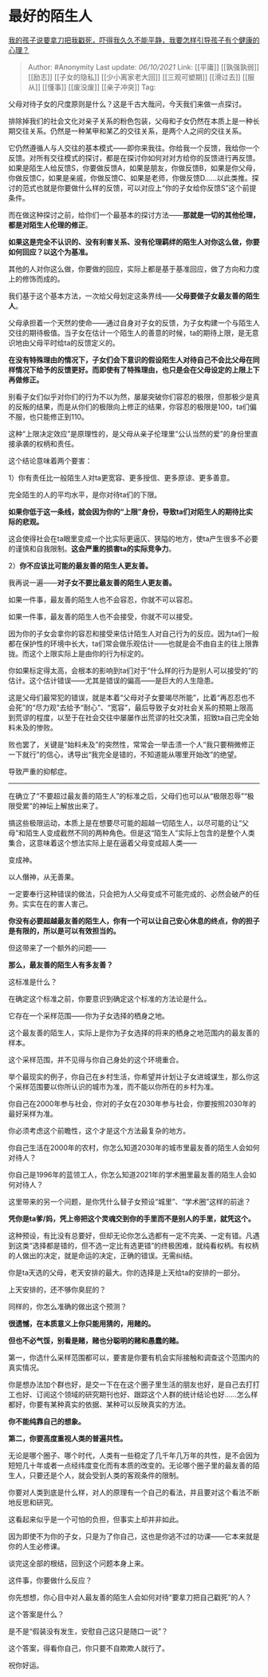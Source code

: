 # 最好的陌生人
[我的孩子说要拿刀把我戳死，吓得我久久不能平静，我要怎样引导孩子有个健康的心理？](https://www.zhihu.com/question/481836166/answer/2155711537)

> Author: #Anonymity
> Last update: *06/10/2021*
> Link: [[平庸]] [[孰强孰弱]] [[励志]] [[子女的隐私]] [[少小离家老大回]] [[三观可塑期]] [[滑过去]] [[服从]] [[懂事]] [[废没废]] [[亲子冲突]]
> Tag:

父母对待子女的尺度原则是什么？这是千古大哉问，今天我们来做一点探讨。

排除掉我们的社会文化对亲子关系的粉色包装，父母和子女仍然在本质上是一种长期交往关系。仍然是一种某甲和某乙的交往关系，是两个人之间的交往关系。

它仍然遵循人与人交往的基本模式——即你来我往。你给我一个反馈，我给你一个反馈。对所有交往模式的探讨，都是在探讨你如何对对方给你的反馈进行再反馈。如果是陌生人给反馈S，你要做反馈A，如果是朋友，你做反馈B，如果是你父母，你做反馈C，如果是亲戚，你做反馈C、如果是老师，你做反馈D……以此类推。探讨的范式也就是你要做什么样的反馈，可以对应上“你的子女给你反馈S”这个前提条件。

而在做这种探讨之前，给你们一个最基本的探讨方法——**那就是一切的其他伦理，都是对陌生人伦理的修正**。

**如果这是完全不认识的、没有利害关系、没有伦理羁绊的陌生人对你这么做，你要如何回应？以这个为基准。**

其他的人对你这么做，你要做的回应，实际上都是基于基准回应，做了方向和力度上的修饰而成的。

我们基于这个基本方法，一次给父母划定这条界线——**父母要做子女最友善的陌生人**。

父母承担着一个天然的使命——通过自身对子女的反馈，为子女构建一个与陌生人交往的期待极值。当子女在估计一个陌生人的善意的时候，ta的期待上限，是无意识地由父母平时给ta的反馈定义的。

**在没有特殊理由的情况下，子女们会下意识的假设陌生人对待自己不会比父母在同样情况下给予的反馈更好。而即使有了特殊理由，也只是会在父母设定的上限上下再做修正。**

别看子女们似乎对你们的行为不以为然，屡屡突破你们容忍的极限，但那极少是真的反叛的结果，而是从你们的极限向上修正的结果，你容忍的极限是100，ta们偏不服，也只能修正到110。

这种“上限决定效应”是原理性的，是父母从亲子伦理里“公认当然的爱”的身份里直接承袭的权柄和责任。

这个结论意味着两个要害：

1）你有责任比一般陌生人对ta更宽容、更多授信、更多原谅、更多善意。

完全陌生的人的平均水平，是你对待ta们的下限。

**如果你低于这一条线，就会因为你的“上限”身份，导致ta们对陌生人的期待比实际的悲观。**

这会使得社会在ta眼里变成一个比实际更逼仄、狭隘的地方，使ta产生很多不必要的谨慎和自我限制。**这会严重的损害ta的实际竞争力**。

2）**你不应该比可能的最友善的陌生人更友善。**

我再说一遍——**对子女不要比最友善的陌生人更友善。**

如果一件事，最友善的陌生人也不会容忍，你就不可以容忍。

如果一件事，最友善的陌生人也不会接受，你就不可以接受。

因为你的子女会拿你的容忍和接受来估计陌生人对自己行为的反应。因为ta们一般都在保护性的环境中长大，ta们常会做乐观估计——也就是会不由自主的往上限靠拢。而这个上限实际上是由你的行为标定的。

你如果标定得太高，会根本的影响到ta们对于“什么样的行为是别人可以接受的”的估计。这个估计错误——尤其是错误的偏高——是巨大的人生隐患。

这是父母们最常犯的错误，就是本着“父母对子女要竭尽所能”，比着“再忍忍也不会死”的“尽力观”去给予“耐心”、“宽容”，最后导致子女对社会关系的预期上限高到荒谬的程度，以至于在社会交往中屡屡作出荒谬的社交决策，招致ta自己完全始料未及的惨败。

败也罢了，关键是“始料未及”的突然性，常常会一举击溃一个人“我只要稍微修正一下就行”的信心，诱导出“我完全是错的，不知道能从哪里开始改”的绝望。

导致严重的抑郁症。

---

在确立了“不要超过最友善的陌生人”的标准之后，父母们也可以从“极限忍辱”“极限受累”的神坛上解放出来了。

搞这些极限运动，本质上是在想要尽可能的超越一切陌生人，以尽可能的让“父母”和陌生人变成截然不同的两种角色。但是这“陌生人”实际上包含的是整个人类集合，这意味着这个想法实际上是在逼着父母变成超人类——

变成神。

以人僭神，从无善果。

一定要奉行这种错误的做法，只会把为人父母变成不可能完成的、必然会破产的任务。实实在在的害人害己。

**你没有必要超越最友善的陌生人，你有一个可以让自己安心休息的终点，你的担子是有限的，所以是可以有效担当的。**

但这带来了一个额外的问题——

**那么，最友善的陌生人有多友善？**

这标准是什么？

在确定这个标准之前，你要意识到确定这个标准的方法论是什么。

它存在一个采样范围——你为子女选择的栖身之地。

这个最友善的陌生人，实际上是你为子女选择的将来的栖身之地范围内的最友善的样本。

这个采样范围，并不见得与你自己身处的这个环境重合。

举个最现实的例子，你自己在乡村生活，你希望并计划让子女进城谋生，那么你这个采样范围要以你所认识的城市为准，而不能以你所在的乡村为准。

你自己在2000年参与社会，你对的子女在2030年参与社会，你要按照2030年的最好采样为准。

你必须考虑这个前瞻性，这个才是这个方法最复杂的地方。

你自己生活在2000年的农村，你怎么知道2030年的城市里最友善的陌生人会如何对待人？

你自己是1996年的蓝领工人，你怎么知道2021年的学术圈里最友善的陌生人会如何对待人？

这里带来的另一个问题，是你凭什么替子女预设“城里”、“学术圈”这样的前途？

**凭你是ta爹/妈，凭上帝把这个灵魂交到你的手里而不是别人的手里，就凭这个。**

这种预设，有比没有总要好，但却无论你怎么选都有一定不完美、一定有错。凡遇到这类“选择都是错的，但不选一定比有选更错”的终极困难，就纯看权柄。有权柄的人做出的决定，就是命运的决定，正确的错误。无需纠结。

你是ta天选的父母，老天安排的最大。你的选择是上天给ta的安排的一部分。

上天安排的，还不够你臭屁的？

同样的，你怎么准确的做出这个预测？

**很遗憾，在本质意义上你只能用猜的，用赌的。**

**但也不必气馁，别看是赌，赌也分聪明的赌和愚蠢的赌。**

第一，你选什么采样范围都可以，要害是你要有机会实际接触和调查这个范围内的真实情况。

你是想办法加个群也好，是交一下在在这个圈子里生活的朋友也好，是自己去打打工也好、订阅这个领域的研究期刊也好、跟踪这个人群的统计结论也好……怎么样都好，你要有某种真实的依据、某种可以反映真实的方法。

**你不能纯靠自己的想象。**

**第二，你要高度重视人类的普遍共性。**

无论是哪个圈子、哪个时代，人类有一些稳定了几千年几万年的共性，是不会因为短短几十年或者一点经纬度变化而有本质的改变的。无论哪个圈子里的最友善的陌生人，只要还是个人，就会受到人类的客观条件的限制。

你要对人类到底是什么样，对人的原理有一个自己的看法，并且要对这个看法不断地反思和研究。

这看起来似乎是一个可怕的负担，但事实上却并非如此。

因为即使不为你的子女，只是为了你自己，这也是你逃不过的功课——它本来就是你的人生必修课。

谈完这全部的根结，回到这个问题本身上来。

这件事，你要做什么反应？

你先想想，你心目中对人最友善的陌生人会如何对待“要拿刀把自己戳死”的人？

这个答案是什么？

是不是“假装没有发生，安慰自己这只是随口一说”？

这个答案，得看你自己，你只要不自欺欺人就行了。

祝你好运。
